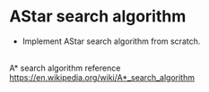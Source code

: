 # AStar search algorithm
- Implement AStar search algorithm from scratch.<br><br>


A* search algorithm reference<br>
https://en.wikipedia.org/wiki/A*_search_algorithm
